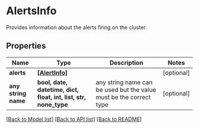 # AlertsInfo

Provides information about the alerts firing on the cluster.

## Properties
Name | Type | Description | Notes
------------ | ------------- | ------------- | -------------
**alerts** | [**[AlertInfo]**](AlertInfo.md) |  | [optional]
**any string name** | **bool, date, datetime, dict, float, int, list, str, none_type** | any string name can be used but the value must be the correct type | [optional]

[[Back to Model list]](../README.md#documentation-for-models) [[Back to API list]](../README.md#documentation-for-api-endpoints) [[Back to README]](../README.md)

